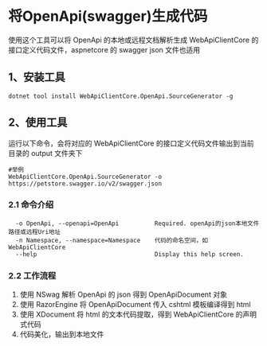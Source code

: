 # 将OpenApi(swagger)生成代码

使用这个工具可以将 OpenApi 的本地或远程文档解析生成 WebApiClientCore 的接口定义代码文件，aspnetcore 的 swagger json 文件也适用

## 1、安装工具

```shell
dotnet tool install WebApiClientCore.OpenApi.SourceGenerator -g
```

## 2、使用工具

运行以下命令，会将对应的 WebApiClientCore 的接口定义代码文件输出到当前目录的 output 文件夹下

```shell
#举例
WebApiClientCore.OpenApi.SourceGenerator -o https://petstore.swagger.io/v2/swagger.json
```

### 2.1 命令介绍

```text
  -o OpenApi, --openapi=OpenApi          Required. openApi的json本地文件路径或远程Uri地址
  -n Namespace, --namespace=Namespace    代码的命名空间，如WebApiClientCore
  --help                                 Display this help screen.
```

### 2.2 工作流程

1. 使用 NSwag 解析 OpenApi 的 json 得到 OpenApiDocument 对象
2. 使用 RazorEngine 将 OpenApiDocument 传入 cshtml 模板编译得到 html
3. 使用 XDocument 将 html 的文本代码提取，得到 WebApiClientCore 的声明式代码
4. 代码美化，输出到本地文件
